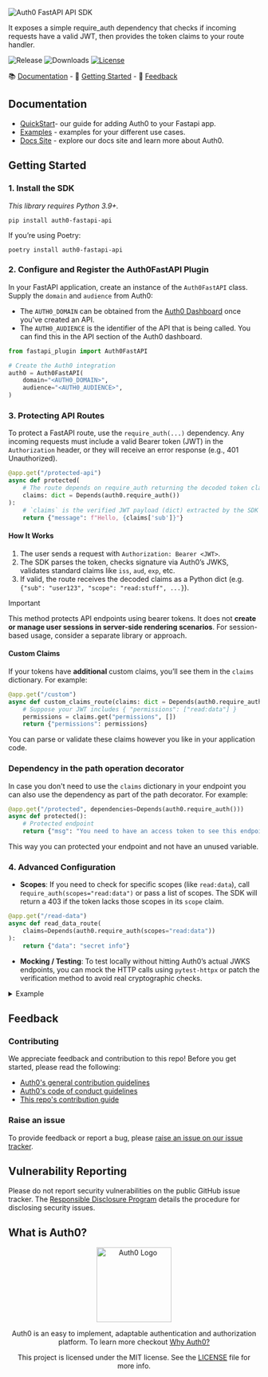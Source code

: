 ![Auth0 FastAPI API SDK](https://cdn.auth0.com/website/sdks/banners/auth0-fastapi-api-banner.png)

It exposes a simple require_auth dependency that checks if incoming requests have a valid JWT, then provides the token claims to your route handler.

![Release](https://img.shields.io/pypi/v/auth0-fastapi-api) ![Downloads](https://img.shields.io/pypi/dw/auth0-fastapi-api) [![License](https://img.shields.io/:license-MIT-blue.svg?style=flat)](https://opensource.org/licenses/MIT)

📚 [Documentation](#documentation) - 🚀 [Getting Started](#getting-started) - 💬 [Feedback](#feedback)

## Documentation

- [QuickStart](https://auth0.com/docs/quickstart/webapp/fastapi)- our guide for adding Auth0 to your Fastapi app.
- [Examples](https://github.com/auth0/auth0-server-python/blob/main/packages/auth0_server_python/EXAMPLES.md) - examples for your different use cases.
- [Docs Site](https://auth0.com/docs) - explore our docs site and learn more about Auth0.

## Getting Started

### 1. Install the SDK

_This library requires Python 3.9+._

```shell
pip install auth0-fastapi-api
```

If you’re using Poetry:

```shell
poetry install auth0-fastapi-api
```

### 2. Configure and Register the Auth0FastAPI Plugin

In your FastAPI application, create an instance of the `Auth0FastAPI` class. Supply the `domain` and `audience` from Auth0:
- The `AUTH0_DOMAIN` can be obtained from the [Auth0 Dashboard](https://manage.auth0.com) once you've created an API. 
- The `AUTH0_AUDIENCE` is the identifier of the API that is being called. You can find this in the API section of the Auth0 dashboard.

```python
from fastapi_plugin import Auth0FastAPI

# Create the Auth0 integration
auth0 = Auth0FastAPI(
    domain="<AUTH0_DOMAIN>",
    audience="<AUTH0_AUDIENCE>",
)
```

### 3. Protecting API Routes

To protect a FastAPI route, use the `require_auth(...)` dependency. Any incoming requests must include a valid Bearer token (JWT) in the `Authorization` header, or they will receive an error response (e.g., 401 Unauthorized).

```python
@app.get("/protected-api")
async def protected(
    # The route depends on require_auth returning the decoded token claims
    claims: dict = Depends(auth0.require_auth())
):
    # `claims` is the verified JWT payload (dict) extracted by the SDK
    return {"message": f"Hello, {claims['sub']}"}
```

#### How It Works

1. The user sends a request with `Authorization: Bearer <JWT>`.
2. The SDK parses the token, checks signature via Auth0’s JWKS, validates standard claims like `iss`, `aud`, `exp`, etc.
3. If valid, the route receives the decoded claims as a Python dict (e.g. `{"sub": "user123", "scope": "read:stuff", ...}`).

> [!IMPORTANT]  
> This method protects API endpoints using bearer tokens. It does not **create or manage user sessions in server-side rendering scenarios**. For session-based usage, consider a separate library or approach.

#### Custom Claims
If your tokens have **additional** custom claims, you’ll see them in the `claims` dictionary. For example:
```python
@app.get("/custom")
async def custom_claims_route(claims: dict = Depends(auth0.require_auth())):
    # Suppose your JWT includes { "permissions": ["read:data"] }
    permissions = claims.get("permissions", [])
    return {"permissions": permissions}

```
You can parse or validate these claims however you like in your application code.

### Dependency in the path operation decorator

In case you don't need to use the `claims` dictionary in your endpoint you can also use the dependency as part of the path decorator. For example:

```python
@app.get("/protected", dependencies=Depends(auth0.require_auth()))
async def protected():
    # Protected endpoint 
    return {"msg": "You need to have an access token to see this endpoint."}

```

This way you can protected your endpoint and not have an unused variable.

### 4. Advanced Configuration
- **Scopes**: If you need to check for specific scopes (like `read:data`), call r`equire_auth(scopes="read:data")` or pass a list of scopes. The SDK will return a 403 if the token lacks those scopes in its `scope` claim.
```python
@app.get("/read-data")
async def read_data_route(
    claims=Depends(auth0.require_auth(scopes="read:data"))
):
    return {"data": "secret info"}
```
- **Mocking / Testing**: To test locally without hitting Auth0’s actual JWKS endpoints, you can mock the HTTP calls using `pytest-httpx` or patch the verification method to avoid real cryptographic checks.

<details>
<summary> Example</summary>

```python
from fastapi import FastAPI, Depends
from auth0_fastapi_api import Auth0FastAPI
from fastapi.testclient import TestClient

app = FastAPI()
auth0 = Auth0FastAPI(domain="my-tenant.us.auth0.com", audience="my-api")

@app.get("/public")
async def public():
    return {"message": "No token required here"}

@app.get("/secure")
async def secure_route(
    claims: dict = Depends(auth0.require_auth(scopes="read:secure"))
):
    # claims might contain {"sub":"user123","scope":"read:secure"}
    return {"message": f"Hello {claims['sub']}, you have read:secure scope!"}

# Example test
def test_public_route():
    client = TestClient(app)
    response = client.get("/public")
    assert response.status_code == 200
    assert response.json() == {"message": "No token required here"}
```

</details>

## Feedback

### Contributing

We appreciate feedback and contribution to this repo! Before you get started, please read the following:

- [Auth0's general contribution guidelines](https://github.com/auth0/open-source-template/blob/master/GENERAL-CONTRIBUTING.md)
- [Auth0's code of conduct guidelines](https://github.com/auth0/open-source-template/blob/master/CODE-OF-CONDUCT.md)
- [This repo's contribution guide](https://github.com/auth0/auth0-fastapi-api/CONTRIBUTING.md)

### Raise an issue

To provide feedback or report a bug, please [raise an issue on our issue tracker](https://github.com/auth0/auth0-fastapi-api/issues).

## Vulnerability Reporting

Please do not report security vulnerabilities on the public GitHub issue tracker. The [Responsible Disclosure Program](https://auth0.com/responsible-disclosure-policy) details the procedure for disclosing security issues.

## What is Auth0?

<p align="center">
  <picture>
    <source media="(prefers-color-scheme: dark)" srcset="https://cdn.auth0.com/website/sdks/logos/auth0_dark_mode.png" width="150">
    <source media="(prefers-color-scheme: light)" srcset="https://cdn.auth0.com/website/sdks/logos/auth0_light_mode.png" width="150">
    <img alt="Auth0 Logo" src="https://cdn.auth0.com/website/sdks/logos/auth0_light_mode.png" width="150">
  </picture>
</p>
<p align="center">
  Auth0 is an easy to implement, adaptable authentication and authorization platform. To learn more checkout <a href="https://auth0.com/why-auth0">Why Auth0?</a>
</p>
<p align="center">
  This project is licensed under the MIT license. See the <a href="https://github.com/auth0/auth0-fastapi-api/LICENSE"> LICENSE</a> file for more info.
</p>
